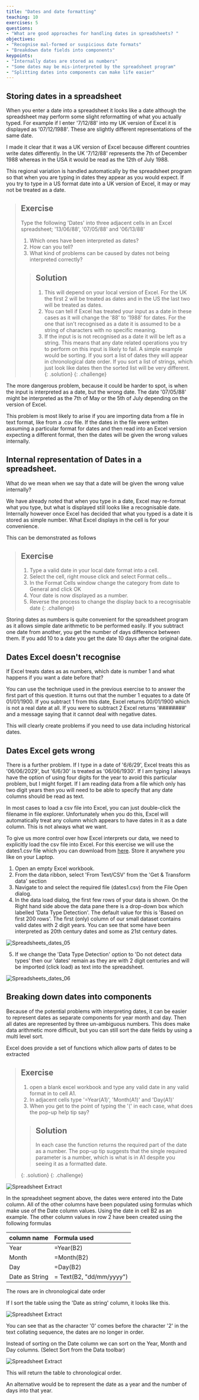 ```yaml
---
title: "Dates and date formatting"
teaching: 10
exercises: 5
questions:
- "What are good approaches for handling dates in spreadsheets? "
objectives:
- "Recognise mal-formed or suspicious date formats"
- "Breakdown date fields into components"
keypoints:
- "Internally dates are stored as numbers"
- "Some dates may be mis-interpreted by the spreadsheet program"
- "Splitting dates into components can make life easier"
---
```


## Storing dates in a spreadsheet

When you enter a date into a spreadsheet it looks like a date although the spreadsheet may perform some slight reformatting of what you actually typed. For example if I enter '7/12/88' into my UK version of Excel it is displayed as '07/12/1988'. These are slightly different representations of the same date.

I made it clear that it was a UK version of Excel because different countries write dates differently. In the UK '7/12/88' represents the 7th of December 1988 whereas in the USA it would be read as the 12th of July 1988.

This regional variation is handled automatically by the spreadsheet program so that when you are typing in dates they appear as you would expect. If you try to type in a US format date into a UK version of Excel, it may or may not be treated as a date.

> ## Exercise
> 
> Type the following 'Dates' into three adjacent cells in an Excel spreadsheet; '13/06/88', '07/05/88' and '06/13/88'
> 
> 1. Which ones have been interpreted as dates?
> 2. How can you tell?
> 3. What kind of problems can be caused by dates not being interpreted correctly?
> 
> > ## Solution
> > 
> > 1. This will depend on your local version of Excel. For the UK the first 2 will be treated as dates and in the US the last two will be treated as dates.
> > 2. You can tell if Excel has treated your input as a date in these cases as it will change the '88' to '1988' for dates. For the one that isn't recognised as a date it is assumed to be a string of characters with no specific meaning.
> > 3. If the input is is not recognised as a date it will be left as a string. This means that any date related operations you try to perform on this input is likely to fail. A simple example would be sorting. If you sort a list of dates they will appear in chronological date order. If you sort a list of strings, which just look like dates then the sorted list will be very different.
> {: .solution}
{: .challenge}

The more dangerous problem, because it could be harder to spot, is when the input is interpreted as a date, but the wrong date. The date '07/05/88' might be interpreted as the 7th of May or the 5th of July depending on the version of Excel.

This problem is most likely to arise if you are importing data from a file in text format, like from a .csv file. If the dates in the file were written assuming a particular format for dates and then read into an Excel version expecting a different format, then the dates will be given the wrong values internally. 




## Internal representation of Dates in a spreadsheet.

What do we mean when we say that a date will be given the wrong value internally? 

We have already noted that when you type in a date, Excel may re-format what you type, but what is displayed still looks like a recognisable date. Internally however once Excel has decided that what you typed is a date it is stored as simple number. What Excel displays in the cell is for your convenience.

This can be demonstrated as follows

> ## Exercise
> 
> 1. Type a valid date in your local date format into a cell. 
> 2. Select the cell, right mouse click and select Format cells...
> 3. In the Format Cells window change the category from date to General and click OK
> 4. Your date is now displayed as a number.
> 5. Reverse the process to change the display back to a recognisable date
{: .challenge}

Storing dates as numbers is quite convenient for the spreadsheet program as it allows simple date arithmetic to be performed easily. If you subtract one date from another, you get the number of days difference between them. If you add 10 to a date you get the date 10 days after the original date.


## Dates Excel doesn't recognise

If Excel treats dates as as numbers, which date is number 1 and what happens if you want a date before that?

You can use the technique used in the previous exercise to to answer the first part of this question. It turns out that the number 1 equates to a date 0f 01/01/1900. If you subtract 1 from this date, Excel returns 00/01/1900 which is not a real date at all. If you were to subtract 2 Excel returns '########' and a message saying that it cannot deal with negative dates. 

This will clearly create problems if you need to use data including historical dates.

## Dates Excel gets wrong

There is a further problem. If I type in a date of '6/6/29', Excel treats this as '06/06/2029', but '6/6/30' is treated as '06/06/1930'. If I am typing I always have the option of using four digits for the year to avoid this particular problem, but I might forget. If I am reading data from a file which only has two digit years then you will need to be able to specify that any date columns should be read as text. 

In most cases to load a csv file into Excel, you can just double-click the filename in file explorer. Unfortunately when you do this, Excel will automatically treat any column which appears to have dates in it as a date column. This is not always what we want. 

To give us more control over how Excel interprets our data, we need to explicitly load the csv file into Excel.
For this exercise we will use the dates1.csv file which you can download from [here](../data/dates_1.csv). Store it anywhere you like on your Laptop.


1. Open an empty Excel workbook. 
2. From the data ribbon, select 'From Text/CSV' from the 'Get & Transform data' section
3. Navigate to and select the required file (dates1.csv) from the File Open dialog. 
4. In the data load dialog, the first few rows of your data is shown. On the Right hand side above the data pane there is a drop-down box which labelled 'Data Type Detection'. The default value for this is 'Based on first 200 rows'. The first (only) column of our small dataset contains valid dates with 2 digit years. You can see that some have been interpreted as 20th century dates and some as 21st century dates.

![Spreadsheets_dates_05](../fig/Spreadsheets_dates_05.png)

5. If we change the 'Data Type Detection' option to 'Do not detect data types' then our 'dates' remain as they are with 2 digit centuries and will be imported (click load) as text into the spreadsheet.


![Spreadsheets_dates_06](../fig/Spreadsheets_dates_06.png)
 
 
## Breaking down dates into components

Because of the potential problems with interpreting dates, it can be easier to represent dates as separate components for year month and day. Then all dates are represented by three un-ambiguous numbers. This does make data arithmetic more difficult, but you can still sort the date fields by using a multi level sort.

Excel does provide a set of functions which allow parts of dates to be extracted

> ## Exercise 
> 
> 1. open a blank excel workbook and type any valid date in any valid format in to cell A1.
> 2. In adjacent cells type '=Year(A1)', 'Month(A1)' and 'Day(A1)'
> 3. When you get to the point of typing the '(' in each case, what does the pop-up help tip say?
> 
> > ## Solution
> > 
> > In each case the function returns the required part of the date as a number.
> > The pop-up tip suggests that the single required parameter is a number, which is what is in A1 despite you seeing it as a formatted date.
> > 
> {: .solution}
{: .challenge}
 
![Spreadsheet Extract](../fig/Spreadsheets_dates_01.png)

In the spreadsheet segment above, the dates were entered into the Date column. 
All of the other columns have been populated using formulas which make use of the Date column values.
Using the date in cell B2 as an example. The other column values in row 2 have been created using the following formulas

| column name | Formula used |
|-------------|:-----------------|
|Year         | =Year(B2) |
| Month       | =Month(B2) |
| Day         | =Day(B2)  |
|Date as String | = Text(B2, "dd/mm/yyyy") |

The rows are in chronological date order

If I sort the table using the 'Date as string' column, it looks like this.

![Spreadsheet Extract](../fig/Spreadsheets_dates_02.png)

You can see that as the character '0' comes before the character '2' in the text collating sequence, the dates are no longer in order.

Instead of sorting on the Date column we can sort on the Year, Month and Day columns. (Select Sort from the Data toolbar)


![Spreadsheet Extract](../fig/Spreadsheets_dates_03.png)

This will return the table to chronological order. 

An alternative would be to represent the date as a year and the number of days into that year. 




